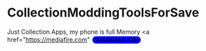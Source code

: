 # CollectionModdingToolsForSave
Just Collection Apps, my phone is full Memory
<a href="https://mediafire.com"
<button style="background-color:blue;border:white solid 2px;border-radius:30px;">NpManager-3.68</button></a>
